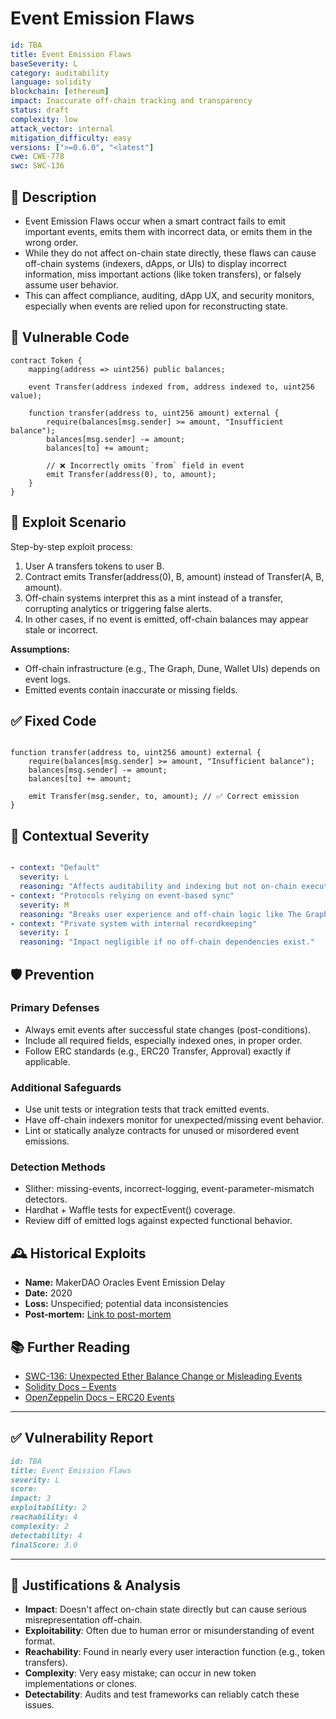 # Event Emission Flaws

```YAML
id: TBA
title: Event Emission Flaws
baseSeverity: L
category: auditability
language: solidity
blockchain: [ethereum]
impact: Inaccurate off-chain tracking and transparency
status: draft
complexity: low
attack_vector: internal
mitigation_difficulty: easy
versions: [">=0.6.0", "<latest"]
cwe: CWE-778
swc: SWC-136
```
## 📝 Description

- Event Emission Flaws occur when a smart contract fails to emit important events, emits them with incorrect data, or emits them in the wrong order. 
- While they do not affect on-chain state directly, these flaws can cause off-chain systems (indexers, dApps, or UIs) to display incorrect information, miss important actions (like token transfers), or falsely assume user behavior.
- This can affect compliance, auditing, dApp UX, and security monitors, especially when events are relied upon for reconstructing state.

## 🚨 Vulnerable Code

```solidity
contract Token {
    mapping(address => uint256) public balances;

    event Transfer(address indexed from, address indexed to, uint256 value);

    function transfer(address to, uint256 amount) external {
        require(balances[msg.sender] >= amount, "Insufficient balance");
        balances[msg.sender] -= amount;
        balances[to] += amount;

        // ❌ Incorrectly omits `from` field in event
        emit Transfer(address(0), to, amount);
    }
}
```

## 🧪 Exploit Scenario

Step-by-step exploit process:

1. User A transfers tokens to user B.
2. Contract emits Transfer(address(0), B, amount) instead of Transfer(A, B, amount).
3. Off-chain systems interpret this as a mint instead of a transfer, corrupting analytics or triggering false alerts.
4. In other cases, if no event is emitted, off-chain balances may appear stale or incorrect.

**Assumptions:**

- Off-chain infrastructure (e.g., The Graph, Dune, Wallet UIs) depends on event logs.
- Emitted events contain inaccurate or missing fields.

## ✅ Fixed Code

```solidity

function transfer(address to, uint256 amount) external {
    require(balances[msg.sender] >= amount, "Insufficient balance");
    balances[msg.sender] -= amount;
    balances[to] += amount;

    emit Transfer(msg.sender, to, amount); // ✅ Correct emission
}
```

## 🧭 Contextual Severity

```yaml

- context: "Default"
  severity: L
  reasoning: "Affects auditability and indexing but not on-chain execution."
- context: "Protocols relying on event-based sync"
  severity: M
  reasoning: "Breaks user experience and off-chain logic like The Graph."
- context: "Private system with internal recordkeeping"
  severity: I
  reasoning: "Impact negligible if no off-chain dependencies exist."
```

## 🛡️ Prevention

### Primary Defenses

- Always emit events after successful state changes (post-conditions).
- Include all required fields, especially indexed ones, in proper order.
- Follow ERC standards (e.g., ERC20 Transfer, Approval) exactly if applicable.

### Additional Safeguards

- Use unit tests or integration tests that track emitted events.
- Have off-chain indexers monitor for unexpected/missing event behavior.
- Lint or statically analyze contracts for unused or misordered event emissions.

### Detection Methods

- Slither: missing-events, incorrect-logging, event-parameter-mismatch detectors.
- Hardhat + Waffle tests for expectEvent() coverage.
- Review diff of emitted logs against expected functional behavior.

## 🕰️ Historical Exploits

- **Name:** MakerDAO Oracles Event Emission Delay 
- **Date:** 2020 
- **Loss:** Unspecified; potential data inconsistencies 
- **Post-mortem:** [Link to post-mortem](https://blog.makerdao.com/makerdao-oracle-delay-incident-report/)  

## 📚 Further Reading

- [SWC-136: Unexpected Ether Balance Change or Misleading Events](https://swcregistry.io/docs/SWC-136) 
- [Solidity Docs – Events](https://docs.soliditylang.org/en/latest/contracts.html#events) 
- [OpenZeppelin Docs – ERC20 Events](https://docs.openzeppelin.com/contracts/4.x/api/token/erc20#IERC20-Transfer-address-address-uint256) 
  
---

## ✅ Vulnerability Report

```markdown
id: TBA
title: Event Emission Flaws 
severity: L
score:
impact: 3         
exploitability: 2 
reachability: 4   
complexity: 2     
detectability: 4  
finalScore: 3.0
```

---

## 📄 Justifications & Analysis

- **Impact**: Doesn't affect on-chain state directly but can cause serious misrepresentation off-chain.
- **Exploitability**: Often due to human error or misunderstanding of event format.
- **Reachability**: Found in nearly every user interaction function (e.g., token transfers).
- **Complexity**: Very easy mistake; can occur in new token implementations or clones.
- **Detectability**: Audits and test frameworks can reliably catch these issues.